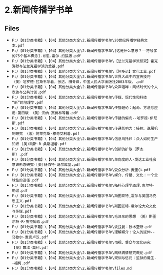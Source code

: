 # 2.新闻传播学书单

## Files

- `F:/【01分类书籍】\【04】其他分类大全\2.新闻传播学书单\20世纪传播学经典文本.pdf`
- `F:/【01分类书籍】\【04】其他分类大全\2.新闻传播学书单\[这是什么意思？——符号学的75个基本概念].肖恩.霍尔.扫描版.pdf`
- `F:/【01分类书籍】\【04】其他分类大全\2.新闻传播学书单\【法兰克福学派研究】霍克海默与法兰克福学派的奠基.pdf`
- `F:/【01分类书籍】\【04】其他分类大全\2.新闻传播学书单\【阿多诺】文化工业.pdf`
- `F:/【01分类书籍】\【04】其他分类大全\2.新闻传播学书单\世界大战中的宣传技巧（美）哈罗德·拉斯韦尔着，张洁、田青译，中国人民大学出版社2003年版。.pdf`
- `F:/【01分类书籍】\【04】其他分类大全\2.新闻传播学书单\众声喧哗：网络时代的个人表达与公共讨论.pdf`
- `F:/【01分类书籍】\【04】其他分类大全\2.新闻传播学书单\传媒、现代性和科技  “新”的地理学.pdf`
- `F:/【01分类书籍】\【04】其他分类大全\2.新闻传播学书单\传播理论：起源、方法与应用·第四版 （美）沃纳·赛佛林等着.pdf`
- `F:/【01分类书籍】\【04】其他分类大全\2.新闻传播学书单\传播的偏向--哈罗德·伊尼斯.pdf`
- `F:/【01分类书籍】\【04】其他分类大全\2.新闻传播学书单\传通影响力：操控、说服机制研究 （法）阿莱克斯·穆奇艾利着.pdf`
- `F:/【01分类书籍】\【04】其他分类大全\2.新闻传播学书单\信息乌托邦：众人如何生产知识 (美)凯斯·R·桑斯坦着.pdf`
- `F:/【01分类书籍】\【04】其他分类大全\2.新闻传播学书单\创新的扩散（罗杰斯）.pdf`
- `F:/【01分类书籍】\【04】其他分类大全\2.新闻传播学书单\单向度的人-发达工业社会意识形态研究·[美]赫伯特·马尔库塞.pdf`
- `F:/【01分类书籍】\【04】其他分类大全\2.新闻传播学书单\受众分析.麦奎尔.pdf`
- `F:/【01分类书籍】\【04】其他分类大全\2.新闻传播学书单\媒介、传播、文化：一个全球性的途径.pdf`
- `F:/【01分类书籍】\【04】其他分类大全\2.新闻传播学书单\拓扑心理学原理.库尔特·勒温.pdf`
- `F:/【01分类书籍】\【04】其他分类大全\2.新闻传播学书单\斯图亚特_霍尔与英国马克思主义.pdf`
- `F:/【01分类书籍】\【04】其他分类大全\2.新闻传播学书单\斯图亚特·霍尔论大众文化与传媒.pdf`
- `F:/【01分类书籍】\【04】其他分类大全\2.新闻传播学书单\毛泽东的思想 （美）斯图尔特·R·施拉姆着.pdf`
- `F:/【01分类书籍】\【04】其他分类大全\2.新闻传播学书单\波兹曼：技术垄断.pdf`
- `F:/【01分类书籍】\【04】其他分类大全\2.新闻传播学书单\理解媒介：论人的延伸--马歇尔·麦克卢汉.pdf`
- `F:/【01分类书籍】\【04】其他分类大全\2.新闻传播学书单\电视、受众与文化研究【英】戴维·莫利.pdf`
- `F:/【01分类书籍】\【04】其他分类大全\2.新闻传播学书单\网络舆情研究概论.pdf`
- `F:/【01分类书籍】\【04】其他分类大全\2.新闻传播学书单\规训与惩罚：监狱的诞生--福柯.pdf`
- `F:/【01分类书籍】\【04】其他分类大全\2.新闻传播学书单\files.md`
